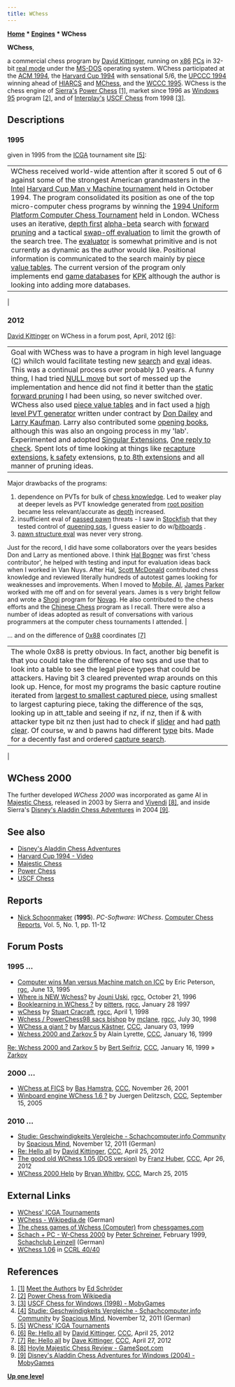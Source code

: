 ```yaml
---
title: WChess
---
```

**[Home](Home "Home") \* [Engines](Engines "Engines") \* WChess**


**WChess**,  

a commercial chess program by [David Kittinger](David_Kittinger "David Kittinger"), running on [x86](X86 "X86") [PCs](IBM_PC "IBM PC") in 32-bit [real mode](https://en.wikipedia.org/wiki/Real_mode) under the [MS-DOS](MS-DOS "MS-DOS") operating system. WChess participated at the [ACM 1994](ACM_1994 "ACM 1994"), the [Harvard Cup 1994](Harvard_Cup_1994 "Harvard Cup 1994") with sensational 5/6, the [UPCCC 1994](UPCCC_1994 "UPCCC 1994") winning ahead of [HIARCS](HIARCS "HIARCS") and [MChess](MChess "MChess"), and the [WCCC 1995](WCCC_1995 "WCCC 1995"). WChess is the chess engine of [Sierra's](Sierra "Sierra") [Power Chess](Power_Chess "Power Chess") <a id="cite-note-1" href="#cite-ref-1">[1]</a>, market since 1996 as [Windows 95](Windows "Windows") program <a id="cite-note-2" href="#cite-ref-2">[2]</a>, and of [Interplay's](index.php?title=Interplay&action=edit&redlink=1 "Interplay (page does not exist)") [USCF Chess](USCF_Chess "USCF Chess") from 1998 <a id="cite-note-3" href="#cite-ref-3">[3]</a>. 



## Descriptions


### 1995


given in 1995 from the [ICGA](ICGA "ICGA") tournament site <a id="cite-note-5" href="#cite-ref-5">[5]</a>:





|  |
| --- |
|  WChess received world-wide attention after it scored 5 out of 6 against some of the strongest American grandmasters in the [Intel](Intel "Intel") [Harvard Cup Man v Machine tournament](Harvard_Cup_1994 "Harvard Cup 1994") held in October 1994. The program consolidated its position as one of the top micro-computer chess programs by winning the [1994 Uniform Platform Computer Chess Tournament](UPCCC_1994 "UPCCC 1994") held in London. WChess uses an iterative, [depth first](Depth-First "Depth-First") [alpha-beta](Alpha-Beta "Alpha-Beta") search with [forward pruning](Pruning "Pruning") and a tactical [swap-off evaluation](Static_Exchange_Evaluation "Static Exchange Evaluation") to limit the growth of the search tree. The [evaluator](Evaluation "Evaluation") is somewhat primitive and is not currently as dynamic as the author would like. Positional information is communicated to the search mainly by [piece value tables](Piece-Square_Tables "Piece-Square Tables"). The current version of the program only implements end [game databases](Endgame_Tablebases "Endgame Tablebases") for [KPK](KPK "KPK") although the author is looking into adding more databases.
 |


### 2012


[David Kittinger](David_Kittinger "David Kittinger") on WChess in a forum post, April, 2012 <a id="cite-note-6" href="#cite-ref-6">[6]</a>:





|  |
| --- |
|  Goal with WChess was to have a program in high level language ([C](C "C")) whilch would facilitate testing new [search](Search "Search") and [eval](Evaluation "Evaluation") ideas. This was a continual process over probably 10 years. A funny thing, I had tried [NULL move](Null_Move_Pruning "Null Move Pruning") but sort of messed up the implementation and hence did not find it better than the [static forward pruning](Pruning "Pruning") I had been using, so never switched over. WChess also used [piece value tables](Piece-Square_Tables "Piece-Square Tables") and in fact used a [high level PVT generator](Oracle "Oracle") written under contract by [Don Dailey](Don_Dailey "Don Dailey") and [Larry Kaufman](Larry_Kaufman "Larry Kaufman"). Larry also contributed some [opening books](Opening_Book "Opening Book"), although this was also an ongoing process in my 'lab'. Experimented and adopted [Singular Extensions](Singular_Extensions "Singular Extensions"), [One reply to check](One_Reply_Extensions "One Reply Extensions"). Spent lots of time looking at things like [recapture extensions](Recapture_Extensions "Recapture Extensions"), [k safety](King_Safety "King Safety") extensions, [p to 8th extensions](Passed_Pawn_Extensions "Passed Pawn Extensions") and all manner of pruning ideas.
Major drawbacks of the programs:
1. dependence on PVTs for bulk of [chess knowledge](Knowledge "Knowledge"). Led to weaker play at deeper levels as PVT knowledge generated from [root position](Root "Root") became less relevant/accurate as [depth](Depth "Depth") increased.
2. insufficient eval of [passed pawn](Passed_Pawn "Passed Pawn") threats - I saw in [Stockfish](Stockfish "Stockfish") that they tested control of [queening sqs](Promotion_Square "Promotion Square"), I guess easier to do w/[bitboards](Bitboards "Bitboards") .
3. [pawn structure eval](Pawn_Structure "Pawn Structure") was never very strong.

Just for the record, I did have some collaborators over the years besides Don and Larry as mentioned above. I think [Hal Bogner](index.php?title=Harold_Bogner&action=edit&redlink=1 "Harold Bogner (page does not exist)") was first 'chess contributor', he helped with testing and input for evaluation ideas back when I worked in Van Nuys. After Hal, [Scott McDonald](Scott_McDonald "Scott McDonald") contributed chess knowledge and reviewed literally hundreds of autotest games looking for weaknesses and improvements. When I moved to [Mobile, Al](https://en.wikipedia.org/wiki/Mobile,_Alabama), [James Parker](index.php?title=James_Parker&action=edit&redlink=1 "James Parker (page does not exist)") worked with me off and on for several years. James is s very bright fellow and wrote a [Shogi](Shogi "Shogi") program for [Novag](Novag "Novag"). He also contributed to the chess efforts and the [Chinese Chess](Chinese_Chess "Chinese Chess") program as I recall. There were also a number of ideas adopted as result of conversations with various programmers at the computer chess tournaments I attended. 
 |


... and on the difference of [0x88](0x88 "0x88") coordinates <a id="cite-note-7" href="#cite-ref-7">[7]</a>





|  |
| --- |
|  The whole 0x88 is pretty obvious. In fact, another big benefit is that you could take the difference of two sqs and use that to look into a table to see the legal piece types that could be attackers. Having bit 3 cleared prevented wrap arounds on this look up. Hence, for most my programs the basic capture routine iterated from [largest to smallest captured piece](MVV-LVA "MVV-LVA"), using smallest to largest capturing piece, taking the difference of the sqs, looking up in att\_table and seeing if nz, if nz, then if & with attacker type bit nz then just had to check if [slider](Sliding_Pieces "Sliding Pieces") and had [path clear](Square_Attacked_By#By0x88Difference "Square Attacked By"). Of course, w and b pawns had different [type](Pieces#PieceTypeCoding "Pieces") bits. Made for a decently fast and ordered [capture search](Quiescence_Search "Quiescence Search").
 |






## WChess 2000


The further developed *WChess 2000* was incorporated as game AI in [Majestic Chess](Majestic_Chess "Majestic Chess"), released in 2003 by Sierra and [Vivendi](https://en.wikipedia.org/wiki/Vivendi) <a id="cite-note-8" href="#cite-ref-8">[8]</a>, and inside Sierra's [Disney's Aladdin Chess Adventures](Disney%27s_Aladdin_Chess_Adventures "Disney's Aladdin Chess Adventures") in 2004 <a id="cite-note-9" href="#cite-ref-9">[9]</a>. 



## See also


* [Disney's Aladdin Chess Adventures](Disney%27s_Aladdin_Chess_Adventures "Disney's Aladdin Chess Adventures")
* [Harvard Cup 1994 - Video](Harvard_Cup_1994#Video "Harvard Cup 1994")
* [Majestic Chess](Majestic_Chess "Majestic Chess")
* [Power Chess](Power_Chess "Power Chess")
* [USCF Chess](USCF_Chess "USCF Chess")


## Reports


* [Nick Schoonmaker](index.php?title=Nick_Schoonmaker&action=edit&redlink=1 "Nick Schoonmaker (page does not exist)") (**1995**). *PC-Software: WChess*. [Computer Chess Reports](Computer_Chess_Reports "Computer Chess Reports"), Vol. 5, No. 1, pp. 11-12


## Forum Posts


### 1995 ...


* [Computer wins Man versus Machine match on ICC](http://groups.google.com/group/rec.games.chess/browse_frm/thread/fcc9c6cf7802c43e) by Eric Peterson, [rgc](Computer_Chess_Forums "Computer Chess Forums"), June 13, 1995
* [Where is NEW Wchess?](http://groups.google.com/group/rec.games.chess.computer/browse_frm/thread/d5170401c6b1164d) by [Jouni Uski](Jouni_Uski "Jouni Uski"), [rgcc](Computer_Chess_Forums "Computer Chess Forums"), October 21, 1996
* [Booklearning in WChess ?](http://groups.google.com/group/rec.games.chess.computer/browse_frm/thread/24bcc7aadf7bfca6) by [pitters](Peter_Schreiner "Peter Schreiner"), [rgcc](Computer_Chess_Forums "Computer Chess Forums"), January 28 1997
* [wChess](http://groups.google.com/group/rec.games.chess.computer/browse_frm/thread/b1e7de8fd427f1b2) by [Stuart Cracraft](Stuart_Cracraft "Stuart Cracraft"), [rgcc](Computer_Chess_Forums "Computer Chess Forums"), April 1, 1998
* [Wchess / PowerChess98 sacs bishop](http://groups.google.com/group/rec.games.chess.computer/browse_frm/thread/b50bbed02dc06f60) by [mclane](index.php?title=Thorsten_Cucb&action=edit&redlink=1 "Thorsten Cucb (page does not exist)"), [rgcc](Computer_Chess_Forums "Computer Chess Forums"), July 30, 1998
* [WChess a giant ?](https://www.stmintz.com/ccc/index.php?id=38223) by [Marcus Kästner](Marcus_K%C3%A4stner "Marcus Kästner"), [CCC](CCC "CCC"), January 03, 1999
* [Wchess 2000 and Zarkov 5](https://www.stmintz.com/ccc/index.php?id=39629) by Alain Lyrette, [CCC](CCC "CCC"), January 16, 1999


 [Re: Wchess 2000 and Zarkov 5](https://www.stmintz.com/ccc/index.php?id=39662) by [Bert Seifriz](index.php?title=Berthold_Seifriz&action=edit&redlink=1 "Berthold Seifriz (page does not exist)"), [CCC](CCC "CCC"), January 16, 1999 » [Zarkov](Zarkov "Zarkov")
### 2000 ...


* [WChess at FICS](https://www.stmintz.com/ccc/index.php?id=198993) by [Bas Hamstra](Bas_Hamstra "Bas Hamstra"), [CCC](CCC "CCC"), November 26, 2001
* [Winboard engine WChess 1.6 ?](https://www.stmintz.com/ccc/index.php?id=449631) by Juergen Delitzsch, [CCC](CCC "CCC"), September 15, 2005


### 2010 ...


* [Studie: Geschwindigkeits Vergleiche - Schachcomputer.info Community](http://www.schachcomputer.info/forum/f10/geschwindigkeits-vergleiche-4059.html) by [Spacious Mind](The_Spacious_Mind "The Spacious Mind"), November 12, 2011 (German)
* [Re: Hello all](http://www.talkchess.com/forum/viewtopic.php?topic_view=threads&p=462584&t=43447) by [David Kittinger](David_Kittinger "David Kittinger"), [CCC](CCC "CCC"), April 25, 2012
* [The good old WChess 1.05 (DOS version)](http://www.talkchess.com/forum/viewtopic.php?t=43462) by [Franz Huber](index.php?title=Franz_Huber&action=edit&redlink=1 "Franz Huber (page does not exist)"), [CCC](CCC "CCC"), Apr 26, 2012
* [WChess 2000 Help](http://www.talkchess.com/forum/viewtopic.php?t=55775) by [Bryan Whitby](index.php?title=Bryan_Whitby&action=edit&redlink=1 "Bryan Whitby (page does not exist)"), [CCC](CCC "CCC"), March 25, 2015


## External Links


* [WChess' ICGA Tournaments](https://www.game-ai-forum.org/icga-tournaments/program.php?id=184)
* [WChess - Wikipedia.de](https://de.wikipedia.org/wiki/WChess) (German)
* [The chess games of Wchess (Computer)](http://www.chessgames.com/perl/chessplayer?pid=79434) from [chessgames.com](http://www.chessgames.com/index.html)
* [Schach + PC - W-Chess 2000](http://scleinzell.schachvereine.de/p_spielprogramme/wchess2000.shtml) by [Peter Schreiner](Peter_Schreiner "Peter Schreiner"), February 1999, [Schachclub Leinzell](http://scleinzell.schachvereine.de/home/news.shtml) (German)
* [WChess 1.06](http://www.computerchess.org.uk/ccrl/4040/cgi/engine_details.cgi?print=Details&eng=WChess%201.06#WChess_1_06) in [CCRL 40/40](CCRL "CCRL")


## References


1. <a id="cite-ref-1" href="#cite-note-1">[1]</a> [Meet the Authors](http://www.rebel.nl/authors.htm) by [Ed Schröder](Ed_Schroder "Ed Schroder")
2. <a id="cite-ref-2" href="#cite-note-2">[2]</a> [Power Chess from Wikipedia](https://en.wikipedia.org/wiki/Power_Chess)
3. <a id="cite-ref-3" href="#cite-note-3">[3]</a> [USCF Chess for Windows (1998) - MobyGames](http://www.mobygames.com/game/uscf-chess)
4. <a id="cite-ref-4" href="#cite-note-4">[4]</a> [Studie: Geschwindigkeits Vergleiche - Schachcomputer.info Community](http://www.schachcomputer.info/forum/f10/geschwindigkeits-vergleiche-4059.html) by [Spacious Mind](The_Spacious_Mind "The Spacious Mind"), November 12, 2011 (German)
5. <a id="cite-ref-5" href="#cite-note-5">[5]</a> [WChess' ICGA Tournaments](https://www.game-ai-forum.org/icga-tournaments/program.php?id=184)
6. <a id="cite-ref-6" href="#cite-note-6">[6]</a> [Re: Hello all](http://www.talkchess.com/forum/viewtopic.php?topic_view=threads&p=462584&t=43447) by [David Kittinger](David_Kittinger "David Kittinger"), [CCC](CCC "CCC"), April 25, 2012
7. <a id="cite-ref-7" href="#cite-note-7">[7]</a> [Re: Hello all](http://www.talkchess.com/forum/viewtopic.php?topic_view=threads&p=462734&t=43447) by [Dave Kittinger](David_Kittinger "David Kittinger"), [CCC](CCC "CCC"), April 27, 2012
8. <a id="cite-ref-8" href="#cite-note-8">[8]</a> [Hoyle Majestic Chess Review - GameSpot.com](http://www.gamespot.com/hoyle-majestic-chess/reviews/hoyle-majestic-chess-review-6074888/)
9. <a id="cite-ref-9" href="#cite-note-9">[9]</a> [Disney's Aladdin Chess Adventures for Windows (2004) - MobyGames](http://www.mobygames.com/game/disneys-aladdin-chess-adventures)

**[Up one level](Engines "Engines")**







 
